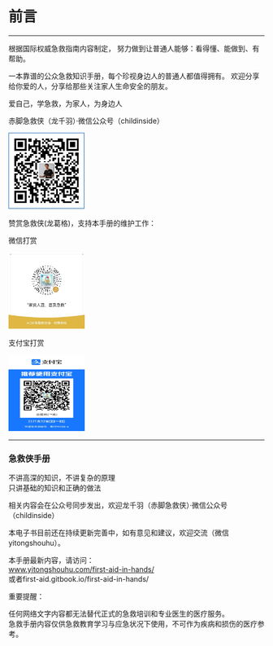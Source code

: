 # 前言

---

根据国际权威急救指南内容制定， 
努力做到让普通人能够：看得懂、能做到、有帮助。
​

一本靠谱的公众急救知识手册，每个珍视身边人的普通人都值得拥有。
欢迎分享给你爱的人，分享给那些关注家人生命安全的朋友。

爱自己，学急救，为家人，为身边人 



赤脚急救侠（龙千羽）·微信公众号（childinside）  


<div align=left><img width="150" height="150" src="https://raw.githubusercontent.com/manlinux/first-aid-man-book/master/assets/%E4%B8%AA%E4%BA%BA%E5%85%AC%E4%BC%97%E5%8F%B7-%E9%BE%99%E5%8D%83%E7%BE%BD.png"/></div>


赞赏急救侠(龙葛格)，支持本手册的维护工作：

微信打赏

<div align=left><img width="150" height="150" src="https://raw.githubusercontent.com/manlinux/first-aid-man-book/master/assets/%E5%BE%AE%E4%BF%A1%E5%9B%BE%E7%89%87_20230125165447.jpg"/></div>



支付宝打赏

<div align=left><img width="150" height="150" src="https://raw.githubusercontent.com/manlinux/first-aid-man-book/master/assets/%E5%BE%AE%E4%BF%A1%E5%9B%BE%E7%89%87_20230125171425.jpg"/></div>


---

### 急救侠手册

不讲高深的知识，不讲复杂的原理   
只讲基础的知识和正确的做法


相关内容会在公众号同步发出，欢迎龙千羽（赤脚急救侠）·微信公众号（childinside）   


本电子书目前还在持续更新完善中，如有意见和建议，欢迎交流（微信 yitongshouhu）。   

本手册最新内容，请访问：   
www.yitongshouhu.com/first-aid-in-hands/   
或者first-aid.gitbook.io/first-aid-in-hands/

重要提醒：

任何网络文字内容都无法替代正式的急救培训和专业医生的医疗服务。   
​
急救手册内容仅供急救教育学习与应急状况下使用，不可作为疾病和损伤的医疗参考。